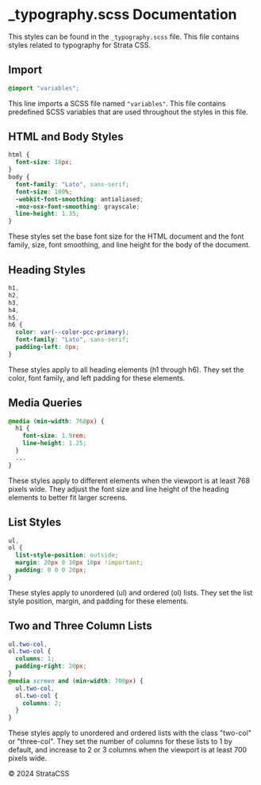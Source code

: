 # \_typography.scss Documentation

This styles can be found in the `_typography.scss` file. This file contains styles related to typography for Strata CSS.

## Import

```scss
@import "variables";
```

This line imports a SCSS file named `"variables"`. This file contains predefined SCSS variables that are used throughout the styles in this file.

## HTML and Body Styles

```scss
html {
  font-size: 18px;
}
body {
  font-family: "Lato", sans-serif;
  font-size: 100%;
  -webkit-font-smoothing: antialiased;
  -moz-osx-font-smoothing: grayscale;
  line-height: 1.35;
}
```

These styles set the base font size for the HTML document and the font family, size, font smoothing, and line height for the body of the document.

## Heading Styles

```scss
h1,
h2,
h3,
h4,
h5,
h6 {
  color: var(--color-pcc-primary);
  font-family: "Lato", sans-serif;
  padding-left: 0px;
}
```

These styles apply to all heading elements (h1 through h6). They set the color, font family, and left padding for these elements.

## Media Queries

```scss
@media (min-width: 768px) {
  h1 {
    font-size: 1.9rem;
    line-height: 1.25;
  }
  ...
}
```

These styles apply to different elements when the viewport is at least 768 pixels wide. They adjust the font size and line height of the heading elements to better fit larger screens.

## List Styles

```scss
ul,
ol {
  list-style-position: outside;
  margin: 20px 0 10px 10px !important;
  padding: 0 0 0 20px;
}
```

These styles apply to unordered (ul) and ordered (ol) lists. They set the list style position, margin, and padding for these elements.

## Two and Three Column Lists

```scss
ul.two-col,
ol.two-col {
  columns: 1;
  padding-right: 20px;
}
@media screen and (min-width: 700px) {
  ul.two-col,
  ol.two-col {
    columns: 2;
  }
}
```

These styles apply to unordered and ordered lists with the class "two-col" or "three-col". They set the number of columns for these lists to 1 by default, and increase to 2 or 3 columns when the viewport is at least 700 pixels wide.

  <div class="footer">
    <p>&copy; 2024 StrataCSS</p>
  </div>
